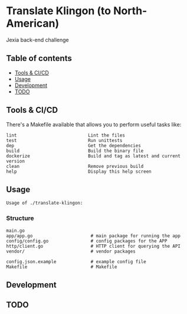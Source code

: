 # Translate Klingon (to North-American)
Jexia back-end challenge

## Table of contents

- [Tools & CI/CD](#tools-&-ci/cd)
- [Usage](#usage)
- [Development](#development)
- [TODO](#todo)

## Tools & CI/CD
There's a Makefile available that allows you to perform useful tasks like:
```
lint                           Lint the files
test                           Run unittests
dep                            Get the dependencies
build                          Build the binary file
dockerize                      Build and tag as latest and current version
clean                          Remove previous build
help                           Display this help screen
```

## Usage

```bash
Usage of ./translate-klingon:
```

### Structure

```
main.go
app/app.go                      # main package for running the app
config/config.go                # config packages for the APP
http/client.go                  # HTTP client for querying the API
vendor/                         # vendor packages

config.json.example             # example config file
Makefile						# Makefile 
```

## Development


## TODO

